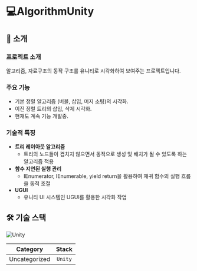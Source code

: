# 💻AlgorithmUnity
## 🚀 소개
### 프로젝트 소개
알고리즘, 자료구조의 동작 구조를 유니티로 시각화하여 보여주는 프로젝트입니다.

### 주요 기능
- 기본 정렬 알고리즘 (버블, 삽입, 머지 소팅)의 시각화.
- 이진 정렬 트리의 삽입, 삭제 시각화. 
- 현재도 계속 기능 개발중.

### 기술적 특징
- **트리 레이아웃 알고리즘**
  - 트리의 노드들이 겹치지 않으면서 동적으로 생성 및 배치가 될 수 있도록 하는 알고리즘 적용
- **함수 지연된 실행 관리**
  - IEnumerator, IEnumerable, yield return을 활용하여 재귀 함수의 실행 흐름을 동적 조절
- **UGUI** 
  - 유니티 UI 시스템인 UGUI를 활용한 시각화 작업

## 🛠️ 기술 스택
![Unity](https://img.shields.io/badge/Unity-000000?style=for-the-badge&logo=unity&logoColor=white) 

| **Category** | **Stack** |
|:------------:|:----------:|
| Uncategorized | `Unity` |





